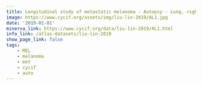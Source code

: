```yaml
---
title: Longitudinal study of metastatic melanoma - Autopsy - Lung, right lower lobe (AL1)
image: https://www.cycif.org/assets/img/liu-lin-2019/AL1.jpg
date: '2019-01-01'
minerva_link: https://www.cycif.org/data/liu-lin-2019/AL1.html
info_link: /atlas-datasets/liu-lin-2019
show_page_link: false
tags: 
    - MEL
    - melanoma
    - met
    - cycif
    - auto
---
```

